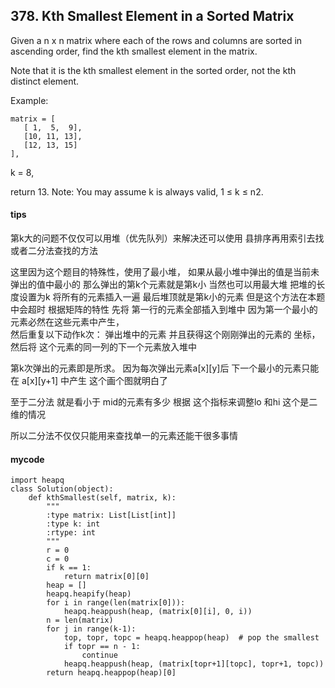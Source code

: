 ## 378. Kth Smallest Element in a Sorted Matrix

Given a n x n matrix where each of the rows and columns are sorted in ascending order, find the kth smallest element in the matrix.

Note that it is the kth smallest element in the sorted order, not the kth distinct element.

Example:


```
matrix = [
   [ 1,  5,  9],
   [10, 11, 13],
   [12, 13, 15]
],
```

k = 8,

return 13.
Note: 
You may assume k is always valid, 1 ≤ k ≤ n2.

#### tips
第k大的问题不仅仅可以用堆（优先队列）来解决还可以使用 县排序再用索引去找 或者二分法查找的方法

这里因为这个题目的特殊性，使用了最小堆， 如果从最小堆中弹出的值是当前未弹出的值中最小的 那么弹出的第k个元素就是第k小 当然也可以用最大堆 把堆的长度设置为k 将所有的元素插入一遍 最后堆顶就是第k小的元素 但是这个方法在本题中会超时 根据矩阵的特性 先将 第一行的元素全部插入到堆中 因为第一个最小的元素必然在这些元素中产生，  
然后重复以下动作k次：
弹出堆中的元素 并且获得这个刚刚弹出的元素的 坐标， 然后将 这个元素的同一列的下一个元素放入堆中 

第k次弹出的元素即是所求。 因为每次弹出元素a[x][y]后 下一个最小的元素只能在 a[x][y+1] 中产生 这个画个图就明白了

至于二分法 就是看小于 mid的元素有多少 根据 这个指标来调整lo 和hi 这个是二维的情况

所以二分法不仅仅只能用来查找单一的元素还能干很多事情


#### mycode
```
import heapq
class Solution(object):
    def kthSmallest(self, matrix, k):
        """
        :type matrix: List[List[int]]
        :type k: int
        :rtype: int
        """
        r = 0
        c = 0
        if k == 1:
            return matrix[0][0]
        heap = []
        heapq.heapify(heap)
        for i in range(len(matrix[0])):
            heapq.heappush(heap, (matrix[0][i], 0, i))
        n = len(matrix)
        for j in range(k-1):
            top, topr, topc = heapq.heappop(heap)  # pop the smallest
            if topr == n - 1:
                continue
            heapq.heappush(heap, (matrix[topr+1][topc], topr+1, topc))
        return heapq.heappop(heap)[0]
```

